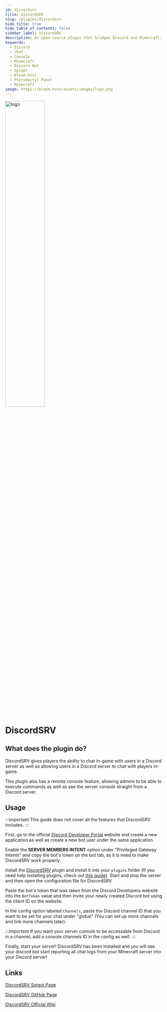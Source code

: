 ```yaml
---
id: discordsrv
title: DiscordSRV
slug: /plugins/discordsrv
hide_title: true
hide_table_of_contents: false
sidebar_label: DiscordSRV
description: An open-source plugin that bridges Discord and Minecraft.
keywords:
  - Discord
  - Chat
  - Console
  - Minecraft
  - Discord Bot
  - Spigot
  - Bloom.host
  - Pterodactyl Panel
  - Minecraft
image: https://bloom.host/assets/images/logo.png
---
```


<div class="text--center">
<img src="https://bloom.host/assets/images/logo.png" alt="logo" height="50%" width="50%"/>
<h1>DiscordSRV</h1>
</div>

## What does the plugin do?

DiscordSRV gives players the ability to chat in-game with users in a Discord server as well as allowing users in a Discord server to chat with players in-game.

This plugin also has a remote console feature, allowing admins to be able to execute commands as well as see the server console straight from a Discord server.

## Usage

:::important
This guide does not cover all the features that DiscordSRV includes.
:::

First, go to the official [Discord Developer Portal](https://discordapp.com/developers/applications/) website and create a new application as well as create a new bot user under the same application.

Enable the **SERVER MEMBERS INTENT** option under "Privileged Gateway Intents" and copy the bot's token on the bot tab, as it is need to make DiscordSRV work properly.

Install the [DiscordSRV](https://www.spigotmc.org/resources/discordsrv.18494/) plugin and install it into your `plugins` folder (If you need help installing plugins, check out [this guide](https://docs.bloom.host/installing-plugins)). Start and stop the server and then open the configuration file for DiscordSRV.

Paste the bot's token that was taken from the Discord Developers website into the `BotToken` value and then invite your newly created Discord bot using the client ID on the website.

In the config option labeled `Channels`, paste the Discord channel ID that you want to be set for your chat under "global" (You can set up more channels and link more channels later).

:::important
If you want your server console to be accessable from Discord in a channel, add a console channels ID in the config as well.
:::

Finally, start your server! DiscordSRV has been installed and you will see your discord bot start reporting all chat logs from your Minecraft server into your Discord server!

## Links

[DiscordSRV Spigot Page](https://www.spigotmc.org/resources/discordsrv.18494/)

[DiscordSRV GitHub Page](https://github.com/DiscordSRV/DiscordSRV)

[DiscordSRV Official Wiki](https://github.com/DiscordSRV/DiscordSRV/wiki)
